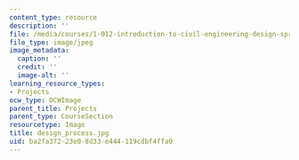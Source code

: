 ```yaml
---
content_type: resource
description: ''
file: /media/courses/1-012-introduction-to-civil-engineering-design-spring-2002/ba2fa37223e08d33e444119cdbf4ffa0_design_process.jpg
file_type: image/jpeg
image_metadata:
  caption: ''
  credit: ''
  image-alt: ''
learning_resource_types:
- Projects
ocw_type: OCWImage
parent_title: Projects
parent_type: CourseSection
resourcetype: Image
title: design_process.jpg
uid: ba2fa372-23e0-8d33-e444-119cdbf4ffa0
---
```

